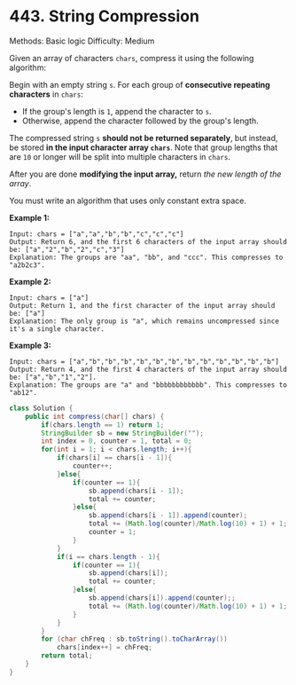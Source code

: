 # 443. String Compression

Methods: Basic logic
Difficulty: Medium

Given an array of characters `chars`, compress it using the following algorithm:

Begin with an empty string `s`. For each group of **consecutive repeating characters** in `chars`:

- If the group's length is `1`, append the character to `s`.
- Otherwise, append the character followed by the group's length.

The compressed string `s` **should not be returned separately**, but instead, be stored **in the input character array `chars`**. Note that group lengths that are `10` or longer will be split into multiple characters in `chars`.

After you are done **modifying the input array,** return *the new length of the array*.

You must write an algorithm that uses only constant extra space.

**Example 1:**

```
Input: chars = ["a","a","b","b","c","c","c"]
Output: Return 6, and the first 6 characters of the input array should be: ["a","2","b","2","c","3"]
Explanation: The groups are "aa", "bb", and "ccc". This compresses to "a2b2c3".

```

**Example 2:**

```
Input: chars = ["a"]
Output: Return 1, and the first character of the input array should be: ["a"]
Explanation: The only group is "a", which remains uncompressed since it's a single character.

```

**Example 3:**

```
Input: chars = ["a","b","b","b","b","b","b","b","b","b","b","b","b"]
Output: Return 4, and the first 4 characters of the input array should be: ["a","b","1","2"].
Explanation: The groups are "a" and "bbbbbbbbbbbb". This compresses to "ab12".
```

```java
class Solution {
    public int compress(char[] chars) {
        if(chars.length == 1) return 1;
        StringBuilder sb = new StringBuilder("");
        int index = 0, counter = 1, total = 0;
        for(int i = 1; i < chars.length; i++){
            if(chars[i] == chars[i - 1]){
                counter++;
            }else{
                if(counter == 1){
                    sb.append(chars[i - 1]);
                    total += counter;
                }else{
                    sb.append(chars[i - 1]).append(counter);
                    total += (Math.log(counter)/Math.log(10) + 1) + 1;
                    counter = 1;
                }
            }
            if(i == chars.length - 1){
                if(counter == 1){
                    sb.append(chars[i]);
                    total += counter;
                }else{
                    sb.append(chars[i]).append(counter);;
                    total += (Math.log(counter)/Math.log(10) + 1) + 1;
                }
            }
        }
        for (char chFreq : sb.toString().toCharArray())
            chars[index++] = chFreq;
        return total;
    }
}
```